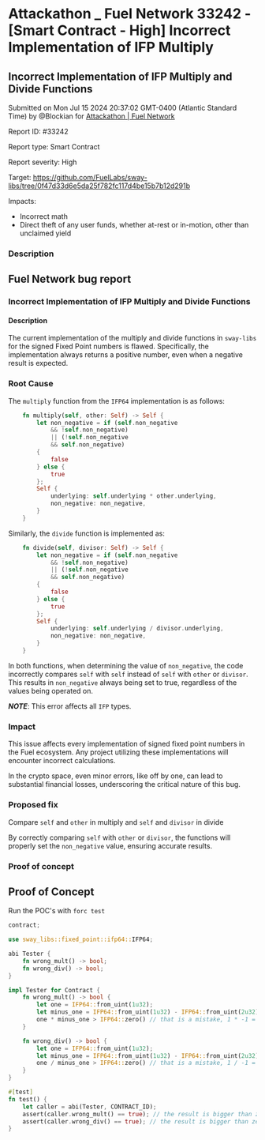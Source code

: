 # Attackathon \_ Fuel Network 33242 - \[Smart Contract - High] Incorrect Implementation of IFP Multiply

## Incorrect Implementation of IFP Multiply and Divide Functions

Submitted on Mon Jul 15 2024 20:37:02 GMT-0400 (Atlantic Standard Time) by @Blockian for [Attackathon | Fuel Network](https://immunefi.com/bounty/fuel-network-attackathon/)

Report ID: #33242

Report type: Smart Contract

Report severity: High

Target: https://github.com/FuelLabs/sway-libs/tree/0f47d33d6e5da25f782fc117d4be15b7b12d291b

Impacts:

* Incorrect math
* Direct theft of any user funds, whether at-rest or in-motion, other than unclaimed yield

### Description

## Fuel Network bug report

### Incorrect Implementation of IFP Multiply and Divide Functions

#### Description

The current implementation of the multiply and divide functions in `sway-libs` for the signed Fixed Point numbers is flawed. Specifically, the implementation always returns a positive number, even when a negative result is expected.

### Root Cause

The `multiply` function from the `IFP64` implementation is as follows:

```rs
    fn multiply(self, other: Self) -> Self {
        let non_negative = if (self.non_negative
            && !self.non_negative)
            || (!self.non_negative
            && self.non_negative)
        {
            false
        } else {
            true
        };
        Self {
            underlying: self.underlying * other.underlying,
            non_negative: non_negative,
        }
    }
```

Similarly, the `divide` function is implemented as:

```rs
    fn divide(self, divisor: Self) -> Self {
        let non_negative = if (self.non_negative
            && !self.non_negative)
            || (!self.non_negative
            && self.non_negative)
        {
            false
        } else {
            true
        };
        Self {
            underlying: self.underlying / divisor.underlying,
            non_negative: non_negative,
        }
    }
```

In both functions, when determining the value of `non_negative`, the code incorrectly compares `self` with `self` instead of `self` with `other` or `divisor`. This results in `non_negative` always being set to true, regardless of the values being operated on.

_**NOTE**_: This error affects all `IFP` types.

### Impact

This issue affects every implementation of signed fixed point numbers in the Fuel ecosystem. Any project utilizing these implementations will encounter incorrect calculations.

In the crypto space, even minor errors, like off by one, can lead to substantial financial losses, underscoring the critical nature of this bug.

### Proposed fix

Compare `self` and `other` in multiply and `self` and `divisor` in divide

By correctly comparing `self` with `other` or `divisor`, the functions will properly set the `non_negative` value, ensuring accurate results.

### Proof of concept

## Proof of Concept

Run the POC's with `forc test`

```rs
contract;

use sway_libs::fixed_point::ifp64::IFP64;

abi Tester { 
    fn wrong_mult() -> bool;
    fn wrong_div() -> bool;
}

impl Tester for Contract {
    fn wrong_mult() -> bool {
        let one = IFP64::from_uint(1u32);
        let minus_one = IFP64::from_uint(1u32) - IFP64::from_uint(2u32); // minus 1
        one * minus_one > IFP64::zero() // that is a mistake, 1 * -1 = -1 which is smaller that zero
    }

    fn wrong_div() -> bool {
        let one = IFP64::from_uint(1u32);
        let minus_one = IFP64::from_uint(1u32) - IFP64::from_uint(2u32); // minus 1
        one / minus_one > IFP64::zero() // that is a mistake, 1 / -1 = -1 which is smaller that zero
    }
}

#[test]
fn test() {
    let caller = abi(Tester, CONTRACT_ID);
    assert(caller.wrong_mult() == true); // the result is bigger than zero even though it should be negative
    assert(caller.wrong_div() == true); // the result is bigger than zero even though it should be negative
}
```
